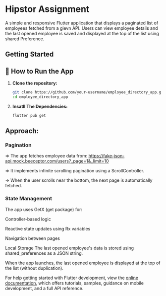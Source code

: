 # Hipstor Assignment

A simple and responsive Flutter application that displays a paginated list of employees fetched from a gievn API. Users can view employee details and the last opened employee is saved and displayed at the top of the list using shared Preference.


## Getting Started

## 🔧 How to Run the App

1. **Clone the repository:**
   ```bash
   git clone https://github.com/your-username/employee_directory_app.git
   cd employee_directory_app

2. **Insatll The Dependencies:**
   ```bash
   flutter pub get
## Approach:
   
### Pagination
=> The app fetches employee data from:
https://fake-json-api.mock.beeceptor.com/users?_page=1&_limit=10

=> It implements infinite scrolling pagination using a ScrollController.

=> When the user scrolls near the bottom, the next page is automatically fetched.

### State Management
The app uses GetX (get package) for:

Controller-based logic

Reactive state updates using Rx variables

Navigation between pages

Local Storage
The last opened employee's data is stored using shared_preferences as a JSON string.

When the app launches, the last opened employee is displayed at the top of the list (without duplication).

For help getting started with Flutter development, view the
[online documentation](https://docs.flutter.dev/), which offers tutorials,
samples, guidance on mobile development, and a full API reference.
